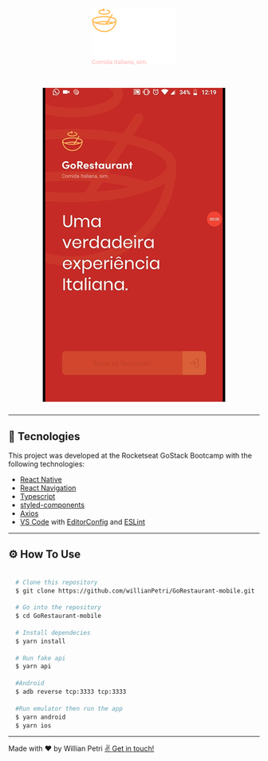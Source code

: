 <h1 align="center">
  <img src="./src/assets/logo.png">
</h1>

<h1 align="center">
  <img src="./github/goRestaurantMobile.gif">
</h1>

---

## 🚀 Tecnologies

This project was developed at the Rocketseat GoStack Bootcamp with the following technologies:

- [React Native](https://reactnative.dev/)
- [React Navigation](https://reactnavigation.org/)
- [Typescript](https://www.typescriptlang.org/)
- [styled-components](https://styled-components.com/)
- [Axios](https://github.com/axios/axios)
- [VS Code](https://code.visualstudio.com/) with [EditorConfig](https://marketplace.visualstudio.com/items?itemName=EditorConfig.EditorConfig) and [ESLint](https://marketplace.visualstudio.com/items?itemName=dbaeumer.vscode-eslint)

---

## ⚙️ How To Use

```bash

  # Clone this repository
  $ git clone https://github.com/willianPetri/GoRestaurant-mobile.git

  # Go into the repository
  $ cd GoRestaurant-mobile

  # Install dependecies
  $ yarn install

  # Run fake api
  $ yarn api

  #Android
  $ adb reverse tcp:3333 tcp:3333

  #Run emulator then run the app
  $ yarn android
  $ yarn ios
```

---

Made with ❤ by Willian Petri  [✌ Get in touch!](https://www.linkedin.com/in/willian-petri-84a935135/)
